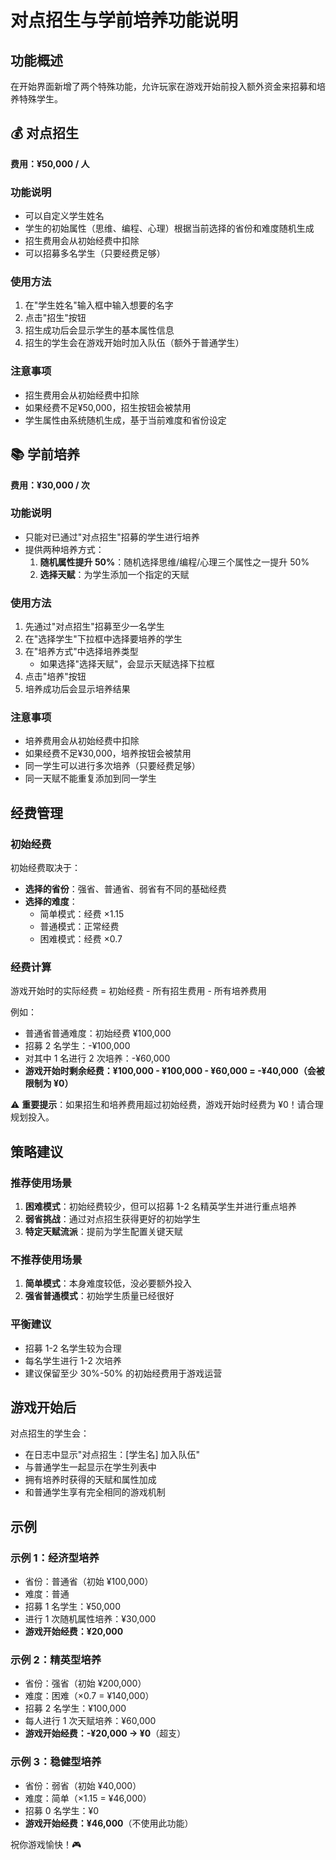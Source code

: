 # 对点招生与学前培养功能说明

## 功能概述

在开始界面新增了两个特殊功能，允许玩家在游戏开始前投入额外资金来招募和培养特殊学生。

## 💰 对点招生

**费用：¥50,000 / 人**

### 功能说明
- 可以自定义学生姓名
- 学生的初始属性（思维、编程、心理）根据当前选择的省份和难度随机生成
- 招生费用会从初始经费中扣除
- 可以招募多名学生（只要经费足够）

### 使用方法
1. 在"学生姓名"输入框中输入想要的名字
2. 点击"招生"按钮
3. 招生成功后会显示学生的基本属性信息
4. 招生的学生会在游戏开始时加入队伍（额外于普通学生）

### 注意事项
- 招生费用会从初始经费中扣除
- 如果经费不足¥50,000，招生按钮会被禁用
- 学生属性由系统随机生成，基于当前难度和省份设定

## 📚 学前培养

**费用：¥30,000 / 次**

### 功能说明
- 只能对已通过"对点招生"招募的学生进行培养
- 提供两种培养方式：
  1. **随机属性提升 50%**：随机选择思维/编程/心理三个属性之一提升 50%
  2. **选择天赋**：为学生添加一个指定的天赋

### 使用方法
1. 先通过"对点招生"招募至少一名学生
2. 在"选择学生"下拉框中选择要培养的学生
3. 在"培养方式"中选择培养类型
   - 如果选择"选择天赋"，会显示天赋选择下拉框
4. 点击"培养"按钮
5. 培养成功后会显示培养结果

### 注意事项
- 培养费用会从初始经费中扣除
- 如果经费不足¥30,000，培养按钮会被禁用
- 同一学生可以进行多次培养（只要经费足够）
- 同一天赋不能重复添加到同一学生

## 经费管理

### 初始经费
初始经费取决于：
- **选择的省份**：强省、普通省、弱省有不同的基础经费
- **选择的难度**：
  - 简单模式：经费 ×1.15
  - 普通模式：正常经费
  - 困难模式：经费 ×0.7

### 经费计算
游戏开始时的实际经费 = 初始经费 - 所有招生费用 - 所有培养费用

例如：
- 普通省普通难度：初始经费 ¥100,000
- 招募 2 名学生：-¥100,000
- 对其中 1 名进行 2 次培养：-¥60,000
- **游戏开始时剩余经费：¥100,000 - ¥100,000 - ¥60,000 = -¥40,000（会被限制为 ¥0）**

⚠️ **重要提示**：如果招生和培养费用超过初始经费，游戏开始时经费为 ¥0！请合理规划投入。

## 策略建议

### 推荐使用场景
1. **困难模式**：初始经费较少，但可以招募 1-2 名精英学生并进行重点培养
2. **弱省挑战**：通过对点招生获得更好的初始学生
3. **特定天赋流派**：提前为学生配置关键天赋

### 不推荐使用场景
1. **简单模式**：本身难度较低，没必要额外投入
2. **强省普通模式**：初始学生质量已经很好

### 平衡建议
- 招募 1-2 名学生较为合理
- 每名学生进行 1-2 次培养
- 建议保留至少 30%-50% 的初始经费用于游戏运营

## 游戏开始后

对点招生的学生会：
- 在日志中显示"对点招生：[学生名] 加入队伍"
- 与普通学生一起显示在学生列表中
- 拥有培养时获得的天赋和属性加成
- 和普通学生享有完全相同的游戏机制

## 示例

### 示例 1：经济型培养
- 省份：普通省（初始 ¥100,000）
- 难度：普通
- 招募 1 名学生：¥50,000
- 进行 1 次随机属性培养：¥30,000
- **游戏开始经费：¥20,000**

### 示例 2：精英型培养
- 省份：强省（初始 ¥200,000）
- 难度：困难（×0.7 = ¥140,000）
- 招募 2 名学生：¥100,000
- 每人进行 1 次天赋培养：¥60,000
- **游戏开始经费：-¥20,000 → ¥0**（超支）

### 示例 3：稳健型培养
- 省份：弱省（初始 ¥40,000）
- 难度：简单（×1.15 = ¥46,000）
- 招募 0 名学生：¥0
- **游戏开始经费：¥46,000**（不使用此功能）

祝你游戏愉快！🎮
